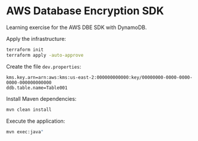 # AWS Database Encryption SDK

Learning exercise for the AWS DBE SDK with DynamoDB.

Apply the infrastructure:

```sh
terraform init
terraform apply -auto-approve
```

Create the file `dev.properties`:

```properties
kms.key.arn=arn:aws:kms:us-east-2:000000000000:key/00000000-0000-0000-0000-000000000000
ddb.table.name=Table001
```

Install Maven dependencies:

```sh
mvn clean install
```

Execute the application:

```sh
mvn exec:java"
```
